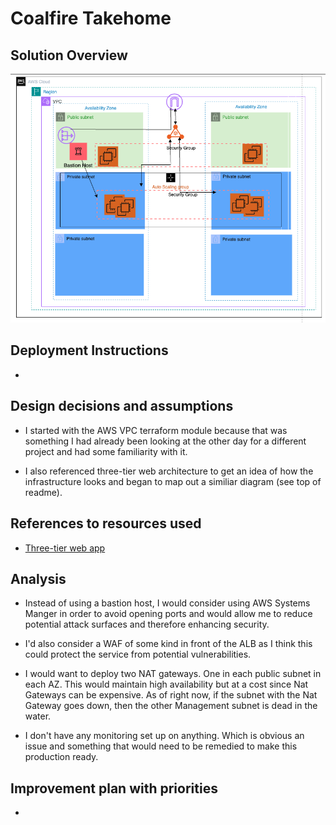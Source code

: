 # Coalfire Takehome


## Solution Overview
![Diagram](arch_diagram.png)

## Deployment Instructions
-

## Design decisions and assumptions
- I started with the AWS VPC terraform module because that was something I had already been looking at the other day for a different project and had some familiarity with it.

- I also referenced three-tier web architecture to get an idea of how the infrastructure looks and began to map out a similiar diagram (see top of readme).

## References to resources used
- [Three-tier web app](https://medium.com/@aaloktrivedi/building-a-3-tier-web-application-architecture-with-aws-eb5981613e30)

## Analysis
- Instead of using a bastion host, I would consider using AWS Systems Manger in order to avoid opening ports and would allow me to reduce potential attack surfaces and therefore enhancing security.

- I'd also consider a WAF of some kind in front of the ALB as I think this could protect the service from potential vulnerabilities.

- I would want to deploy two NAT gateways. One in each public subnet in each AZ. This would maintain high availability but at a cost since Nat Gateways can be expensive. As of right now, if the subnet with the Nat Gateway goes down, then the other Management subnet is dead in the water.

- I don't have any monitoring set up on anything. Which is obvious an issue and something that would need to be remedied to make this production ready.

## Improvement plan with priorities
-




